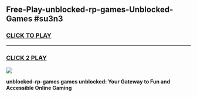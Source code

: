 
## Free-Play-unblocked-rp-games-Unblocked-Games #su3n3
<h3>
<a href="https://news.freeplayer.one?title=unblocked-rp-games&ref=8M">CLICK TO PLAY</a></h3>
<hr>

<h3>
<a href="https://news.freeplayer.one?title=unblocked-rp-games&ref=8M">CLICK 2 PLAY</a>
  
</h3>

<a href="https://news.freeplayer.one?title=unblocked-rp-games&ref=8M"><img src="https://clearcache.store/games.png"></a>


**unblocked-rp-games games unblocked: Your Gateway to Fun and Accessible Online Gaming**
